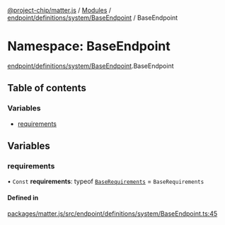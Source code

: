 [@project-chip/matter.js](../README.md) / [Modules](../modules.md) / [endpoint/definitions/system/BaseEndpoint](endpoint_definitions_system_BaseEndpoint.md) / BaseEndpoint

# Namespace: BaseEndpoint

[endpoint/definitions/system/BaseEndpoint](endpoint_definitions_system_BaseEndpoint.md).BaseEndpoint

## Table of contents

### Variables

- [requirements](endpoint_definitions_system_BaseEndpoint.BaseEndpoint.md#requirements)

## Variables

### requirements

• `Const` **requirements**: typeof [`BaseRequirements`](endpoint_definitions_system_BaseEndpoint.BaseRequirements.md) = `BaseRequirements`

#### Defined in

[packages/matter.js/src/endpoint/definitions/system/BaseEndpoint.ts:45](https://github.com/project-chip/matter.js/blob/904d0c9b952b91f28a21803759c5e5c66ee4d272/packages/matter.js/src/endpoint/definitions/system/BaseEndpoint.ts#L45)
